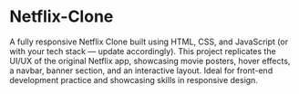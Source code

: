 # Netflix-Clone
A fully responsive Netflix Clone built using HTML, CSS, and JavaScript (or with your tech stack — update accordingly). This project replicates the UI/UX of the original Netflix app, showcasing movie posters, hover effects, a navbar, banner section, and an interactive layout. Ideal for front-end development practice and showcasing skills in responsive design.

